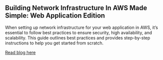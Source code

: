 ## Building Network Infrastructure In AWS Made Simple: Web Application Edition

When setting up network infrastructure for your web application in AWS, it’s essential to follow best practices to ensure security, high availability, and scalability. This guide outlines best practices and provides step-by-step instructions to help you get started from scratch.

[Read blog here](https://medium.com/@shashikhanal/building-network-infrastructure-in-aws-made-simple-web-application-edition-949e5fad8258)
